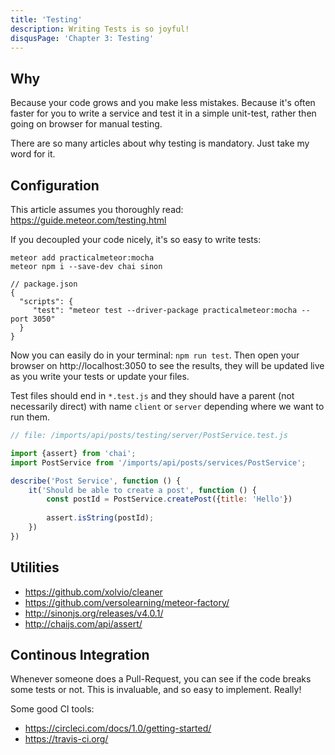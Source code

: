 ```yaml
---
title: 'Testing'
description: Writing Tests is so joyful!
disqusPage: 'Chapter 3: Testing'
---
```


## Why

Because your code grows and you make less mistakes.
Because it's often faster for you to write a service and test it in a simple unit-test, rather then going on browser for manual testing.

There are so many articles about why testing is mandatory. Just take my word for it.

## Configuration 
This article assumes you thoroughly read: https://guide.meteor.com/testing.html 

If you decoupled your code nicely, it's so easy to write tests:

```
meteor add practicalmeteor:mocha
meteor npm i --save-dev chai sinon
```

```
// package.json
{
  "scripts": {
     "test": "meteor test --driver-package practicalmeteor:mocha --port 3050"
  }
}
```

Now you can easily do in your terminal: `npm run test`. Then open your browser on http://localhost:3050 to see the results,
they will be updated live as you write your tests or update your files.

Test files should end in `*.test.js` and they should have a parent (not necessarily direct) with name `client` or `server`
depending where we want to run them.

```js
// file: /imports/api/posts/testing/server/PostService.test.js

import {assert} from 'chai';
import PostService from '/imports/api/posts/services/PostService';

describe('Post Service', function () {
    it('Should be able to create a post', function () {
        const postId = PostService.createPost({title: 'Hello'})
        
        assert.isString(postId);
    })
})
```

## Utilities

- https://github.com/xolvio/cleaner
- https://github.com/versolearning/meteor-factory/
- http://sinonjs.org/releases/v4.0.1/
- http://chaijs.com/api/assert/

## Continous Integration

Whenever someone does a Pull-Request, you can see if the code breaks some tests or not. This is invaluable, and so easy to implement.
Really!

Some good CI tools:

- https://circleci.com/docs/1.0/getting-started/ 
- https://travis-ci.org/

